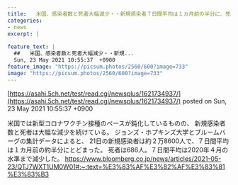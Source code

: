 ```yaml
---
title:   米国、感染者数と死者大幅減少・・新規感染者７日間平均は１カ月前の半分に、死者７日間平均は2020年４月水準まで減少  
categories:
- news
excerpt: |
  
feature_text: |
  ##   米国、感染者数と死者大幅減少・・新規...
  Sun, 23 May 2021 10:55:37  +0900
feature_image: "https://picsum.photos/2560/600?image=733"
image: "https://picsum.photos/2560/600?image=733"
---
```


[https://asahi.5ch.net/test/read.cgi/newsplus/1621734937/](https://asahi.5ch.net/test/read.cgi/newsplus/1621734937/)
posted on Sun, 23 May 2021 10:55:37  +0900

<!--more-->

米国では新型コロナワクチン接種のペースが鈍化しているものの、 新規感染者数と死者は大幅な減少を続けている。 ジョンズ・ホプキンズ大学とブルームバーグの集計データによると、 21日の新規感染者は約２万8600人で、７日間平均は１カ月前の約半分にとどまった。 死者は686人。７日間平均は2020年４月の水準まで減少した。 https://www.bloomberg.co.jp/news/articles/2021-05-23/QTJ7WXT1UM0W01#:~:text=%E3%83%AF%E3%82%AF%E3%83%81%E3%83%B3
